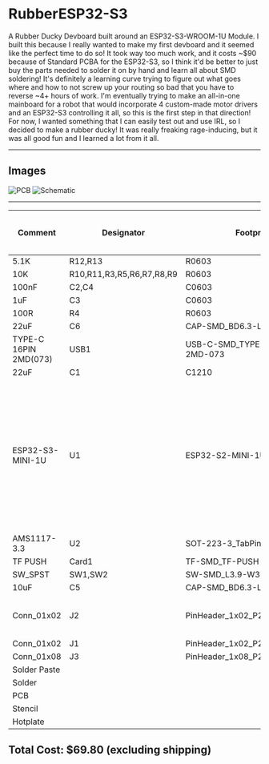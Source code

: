 # RubberESP32-S3
A Rubber Ducky Devboard built around an ESP32-S3-WROOM-1U Module. I built this because I really wanted to make my first devboard and it seemed like the perfect time to do so! It took way too much work, and it costs ~$90 because of Standard PCBA for the ESP32-S3, so I think it'd be better to just buy the parts needed to solder it on by hand and learn all about SMD soldering! It's definitely a learning curve trying to figure out what goes where and how to not screw up your routing so bad that you have to reverse ~4+ hours of work. I'm eventually trying to make an all-in-one mainboard for a robot that would incorporate 4 custom-made motor drivers and an ESP32-S3 controlling it all, so this is the first step in that direction! For now, I wanted something that I can easily test out and use IRL, so I decided to make a rubber ducky! It was really freaking rage-inducing, but it was all good fun and I learned a lot from it all.

---

## Images
![PCB](https://i.ibb.co/20d9pXVy/Screenshot-2025-07-19-at-9-59-24-AM.png)
![Schematic](https://i.ibb.co/VWwzHV19/Screenshot-2025-07-19-at-9-57-54-AM.png)

---

| Comment               | Designator                | Footprint                       | LCSC     | Quantity | Price (Based on MOQ) | Notes                                                                                                                   |
|-----------------------|---------------------------|---------------------------------|----------|----------|----------------------|-------------------------------------------------------------------------------------------------------------------------|
| 5.1K                  | R12,R13                   | R0603                           | C14677   | 4        | $0.12                |                                                                                                                         |
| 10K                   | R10,R11,R3,R5,R6,R7,R8,R9 | R0603                           | C15401   | 16       | $0.09                |                                                                                                                         |
| 100nF                 | C2,C4                     | C0603                           | C1591    | 4        | $0.28                |                                                                                                                         |
| 1uF                   | C3                        | C0603                           | C1592    | 2        | $0.17                |                                                                                                                         |
| 100R                  | R4                        | R0603                           | C25201   | 2        | $0.1                 |                                                                                                                         |
| 22uF                  | C6                        | CAP-SMD_BD6.3-L6.6-W6.6-FD      | C267472  | 2        | $0.64                |                                                                                                                         |
| TYPE-C 16PIN 2MD(073) | USB1                      | USB-C-SMD_TYPE-C-6PIN-2MD-073   | C2765186 | 2        | $1.1                 |                                                                                                                         |
| 22uF                  | C1                        | C1210                           | C2918511 | 2        | $0.4                 |                                                                                                                         |
| ESP32-S3-MINI-1U      | U1                        | ESP32-S2-MINI-1U                | C2980296 | 3        | $10.8                | I have 3 because I'd otherwise get a $3 fee and it costs around that and it's pretty easy to mess up when soldering it. |
| AMS1117-3.3           | U2                        | SOT-223-3_TabPin2               | C347222  | 2        | $0.2                 |                                                                                                                         |
| TF PUSH               | Card1                     | TF-SMD_TF-PUSH                  | C393941  | 2        | $0.55                |                                                                                                                         |
| SW_SPST               | SW1,SW2                   | SW-SMD_L3.9-W3.0-P4.45          | C455280  | 4        | $0.46                |                                                                                                                         |
| 10uF                  | C5                        | CAP-SMD_BD6.3-L6.6-W6.6-FD      | C72482   | 2        | $0.45                |                                                                                                                         |
| Conn_01x02            | J2                        | PinHeader_1x02_P2.54mm_Vertical |          | 1        | $5.49                | Price includes other headers                                                                                            |
| Conn_01x02            | J1                        | PinHeader_1x02_P2.54mm_Vertical |          | 1        |                      |                                                                                                                         |
| Conn_01x08            | J3                        | PinHeader_1x08_P2.54mm_Vertical |          | 1        |                      |                                                                                                                         |
| Solder Paste          |                           |                                 |          | 1        | $16.95               |                                                                                                                         |
| Solder                |                           |                                 |          | 1        | $8                   |                                                                                                                         |
| PCB                   |                           |                                 |          | 5        | $2                   |                                                                                                                         |
| Stencil               |                           |                                 |          | 1        | $7                   |                                                                                                                         |
| Hotplate              |                           |                                 |          | 1        | $15                  |                                                                                                                         |

## Total Cost: $69.80 (excluding shipping)

